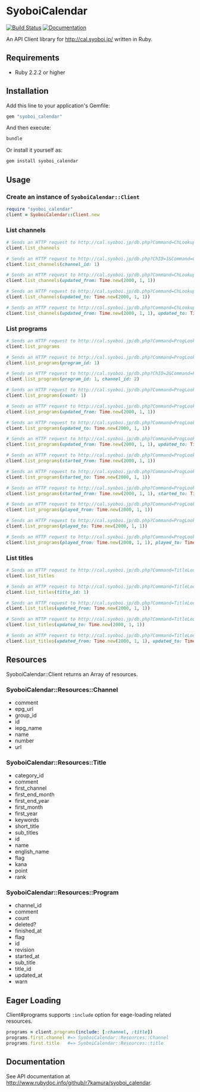 # SyoboiCalendar

[![Build Status](https://travis-ci.org/r7kamura/syoboi_calendar.png)](https://travis-ci.org/r7kamura/syoboi_calendar)
[![Documentation](http://img.shields.io/badge/docs-rdoc.info-blue.svg)](http://www.rubydoc.info/github/r7kamura/syoboi_calendar)

An API Client library for http://cal.syoboi.jp/ written in Ruby.

## Requirements

- Ruby 2.2.2 or higher

## Installation

Add this line to your application's Gemfile:

```ruby
gem "syoboi_calendar"
```

And then execute:

```bash
bundle
```

Or install it yourself as:

```bash
gem install syoboi_calendar
```

## Usage

### Create an instance of `SyoboiCalendar::Client`

```ruby
require "syoboi_calendar"
client = SyoboiCalendar::Client.new
```

### List channels

```ruby
# Sends an HTTP request to http://cal.syoboi.jp/db.php?Command=ChLookup
client.list_channels

# Sends an HTTP request to http://cal.syoboi.jp/db.php?ChID=1&Command=ChLookup
client.list_channels(channel_id: 1)

# Sends an HTTP request to http://cal.syoboi.jp/db.php?Command=ChLookup&LastUpdate=20000101_000000-
client.list_channels(updated_from: Time.new(2000, 1, 1))

# Sends an HTTP request to http://cal.syoboi.jp/db.php?Command=ChLookup&LastUpdate=-20000101_000000
client.list_channels(updated_to: Time.new(2000, 1, 1))

# Sends an HTTP request to http://cal.syoboi.jp/db.php?Command=ChLookup&LastUpdate=20000101_000000-20000201_000000
client.list_channels(updated_from: Time.new(2000, 1, 1), updated_to: Time.new(2000, 2, 1))
```

### List programs

```ruby
# Sends an HTTP request to http://cal.syoboi.jp/db.php?Command=ProgLookup&JOIN=SubTitles
client.list_programs

# Sends an HTTP request to http://cal.syoboi.jp/db.php?Command=ProgLookup&JOIN=SubTitles&PID=1
client.list_programs(program_id: 1)

# Sends an HTTP request to http://cal.syoboi.jp/db.php?ChID=2&Command=ProgLookup&JOIN=SubTitles&PID=1
client.list_programs(program_id: 1, channel_id: 2)

# Sends an HTTP request to http://cal.syoboi.jp/db.php?Command=ProgLookup&Count=1&JOIN=SubTitles
client.list_programs(count: 1)

# Sends an HTTP request to http://cal.syoboi.jp/db.php?Command=ProgLookup&JOIN=SubTitles&LastUpdate=20000101_000000-
client.list_programs(updated_from: Time.new(2000, 1, 1))

# Sends an HTTP request to http://cal.syoboi.jp/db.php?Command=ProgLookup&JOIN=SubTitles&LastUpdate=-20000101_000000
client.list_programs(updated_to: Time.new(2000, 1, 1))

# Sends an HTTP request to http://cal.syoboi.jp/db.php?Command=ProgLookup&JOIN=SubTitles&LastUpdate=20000101_000000-20000201_000000
client.list_programs(updated_from: Time.new(2000, 1, 1), updated_to: Time.new(2000, 2, 1))

# Sends an HTTP request to http://cal.syoboi.jp/db.php?Command=ProgLookup&JOIN=SubTitles&StTime=20000101_000000-
client.list_programs(started_from: Time.new(2000, 1, 1))

# Sends an HTTP request to http://cal.syoboi.jp/db.php?Command=ProgLookup&JOIN=SubTitles&StTime=-20000101_000000
client.list_programs(started_to: Time.new(2000, 1, 1))

# Sends an HTTP request to http://cal.syoboi.jp/db.php?Command=ProgLookup&JOIN=SubTitles&StTime=20000101_000000-20000201_000000
client.list_programs(started_from: Time.new(2000, 1, 1), started_to: Time.new(2000, 2, 1))

# Sends an HTTP request to http://cal.syoboi.jp/db.php?Command=ProgLookup&JOIN=SubTitles&Range=20000101_000000-
client.list_programs(played_from: Time.new(2000, 1, 1))

# Sends an HTTP request to http://cal.syoboi.jp/db.php?Command=ProgLookup&JOIN=SubTitles&Range=-20000101_000000
client.list_programs(played_to: Time.new(2000, 1, 1))

# Sends an HTTP request to http://cal.syoboi.jp/db.php?Command=ProgLookup&JOIN=SubTitles&Range=20000101_000000-20000201_000000
client.list_programs(played_from: Time.new(2000, 1, 1), played_to: Time.new(2000, 2, 1))
```

### List titles

```ruby
# Sends an HTTP request to http://cal.syoboi.jp/db.php?Command=TitleLookup
client.list_titles

# Sends an HTTP request to http://cal.syoboi.jp/db.php?Command=TitleLookup&TID=1
client.list_titles(title_id: 1)

# Sends an HTTP request to http://cal.syoboi.jp/db.php?Command=TitleLookup&LastUpdate=20000101_000000-
client.list_titles(updated_from: Time.new(2000, 1, 1))

# Sends an HTTP request to http://cal.syoboi.jp/db.php?Command=TitleLookup&LastUpdate=-20000101_000000
client.list_titles(updated_to: Time.new(2000, 1, 1))

# Sends an HTTP request to http://cal.syoboi.jp/db.php?Command=TitleLookup&LastUpdate=20000101_000000-20000201_000000
client.list_titles(updated_from: Time.new(2000, 1, 1), updated_to: Time.new(2000, 2, 1))
```

## Resources

SyoboiCalendar::Client returns an Array of resources.

### SyoboiCalendar::Resources::Channel

- comment
- epg_url
- group_id
- id
- iepg_name
- name
- number
- url


### SyoboiCalendar::Resources::Title

- category_id
- comment
- first_channel
- first_end_month
- first_end_year
- first_month
- first_year
- keywords
- short_title
- sub_titles
- id
- name
- english_name
- flag
- kana
- point
- rank

### SyoboiCalendar::Resources::Program

- channel_id
- comment
- count
- deleted?
- finished_at
- flag
- id
- revision
- started_at
- sub_title
- title_id
- updated_at
- warn

## Eager Loading

Client#programs supports `:include` option for eage-loading related resources.

```ruby
programs = client.programs(include: [:channel, :title])
programs.first.channel #=> SyoboiCalendar::Resources::Channel
programs.first.title   #=> SyoboiCalendar::Resources::title
```

## Documentation

See API documentation at http://www.rubydoc.info/github/r7kamura/syoboi_calendar.
